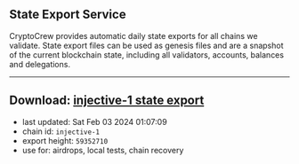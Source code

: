 ## State Export Service
CryptoCrew provides automatic daily state exports for all chains we validate. State export files can be used as genesis files and are a snapshot of the current blockchain state, including all validators, accounts, balances and delegations.

---
**Download: [injective-1 state export](https://dl.ccvalidators.com/SERVICE/injective/injective-1_export_59352710.json)**
---

- last updated: Sat Feb 03 2024 01:07:09
- chain id: `injective-1`
- export height: `59352710`
- use for: airdrops, local tests, chain recovery
